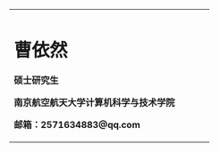 <table border="0">
  <tr>
    <td width="85%">
      <h1>曹依然</h1>
      <p><b>硕士研究生</b></p>
      <p><b>南京航空航天大学计算机科学与技术学院</b></p>
      <p><b>邮箱：2571634883@qq.com</b></p>
    </td>
  </tr>
</table>
